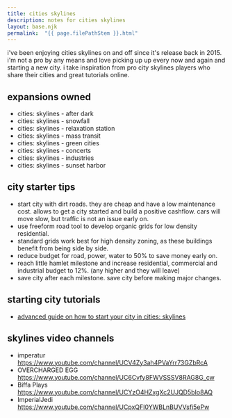 ```yaml
---
title: cities skylines
description: notes for cities skylines
layout: base.njk
permalink:  "{{ page.filePathStem }}.html"
---
```


i've been enjoying cities skylines on and off since it's release back in 2015. i'm not a pro by any means and love picking up up every now and again and starting a new city. i take inspiration from pro city skylines players who share their cities and great tutorials online.

## expansions owned

- cities: skylines - after dark
- cities: skylines - snowfall
- cities: skylines - relaxation station
- cities: skylines - mass transit
- cities: skylines - green cities
- cities: skylines - concerts
- cities: skylines - industries
- cities: skylines - sunset harbor

## city starter tips

- start city with dirt roads. they are cheap and have a low maintenance cost. allows to get a city started and build a positive cashflow. cars will move slow, but traffic is not an issue early on.
- use freeform road tool to develop organic grids for low density residential.
- standard grids work best for high density zoning, as these buildings benefit from being side by side.
- reduce budget for road, power, water to 50% to save money early on.
- reach little hamlet milestone and increase residential, commercial and industrial budget to 12%. (any higher and they will leave)
- save city after each milestone. save city before making major changes.

## starting city tutorials
- [advanced guide on how to start your city in cities: skylines](https://invidious.xyz/watch?v=FvwP1t66LWw)

## skylines video channels
- imperatur https://www.youtube.com/channel/UCV4Zy3ah4PVaYrr73GZbRcA
- OVERCHARGED EGG https://www.youtube.com/channel/UC6Cvfy8FWVSSSV8RAG8G_cw
- Biffa Plays https://www.youtube.com/channel/UCYzO4HZxgXc2UJQD5bIo8AQ
- ImperialJedi https://www.youtube.com/channel/UCpxQFI0YWBLnBUVVsfi5ePw